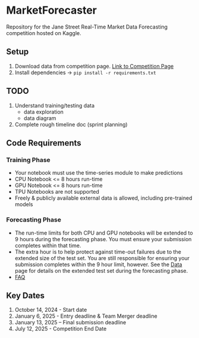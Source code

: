 # MarketForecaster

Repository for the Jane Street Real-Time Market Data Forecasting competition hosted on Kaggle.

## Setup

1. Download data from competition page. [Link to Competition Page](https://kaggle.com/competitions/jane-street-real-time-market-data-forecasting)
1. Install dependencies -> `pip install -r requirements.txt`

## TODO

1. Understand training/testing data
    - data exploration
    - data diagram
1. Complete rough timeline doc (sprint planning)

## Code Requirements

### Training Phase

- Your notebook must use the time-series module to make predictions
- CPU Notebook <= 8 hours run-time
- GPU Notebook <= 8 hours run-time
- TPU Notebooks are not supported
- Freely & publicly available external data is allowed, including pre-trained models

### Forecasting Phase

- The run-time limits for both CPU and GPU notebooks will be extended to 9 hours during the forecasting phase. You must ensure your submission completes within that time.
- The extra hour is to help protect against time-out failures due to the extended size of the test set. You are still responsible for ensuring your submission completes within the 9 hour limit, however. See the [Data](https://www.kaggle.com/competitions/jane-street-real-time-market-data-forecasting/data) page for details on the extended test set during the forecasting phase.
- [FAQ](https://www.kaggle.com/docs/competitions#kernels-only-FAQ)

## Key Dates

1. October 14, 2024 - Start date
1. January 6, 2025 - Entry deadline & Team Merger deadline
1. January 13, 2025 – Final submission deadline
1. July 12, 2025 - Competition End Date
